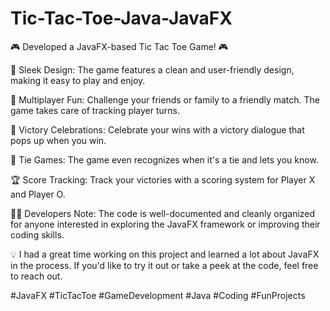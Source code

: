 # Tic-Tac-Toe-Java-JavaFX
🎮 Developed a JavaFX-based Tic Tac Toe Game! 🎮

🌟 Sleek Design: The game features a clean and user-friendly design, making it easy to play and enjoy.

👥 Multiplayer Fun: Challenge your friends or family to a friendly match. The game takes care of tracking player turns.

🎉 Victory Celebrations: Celebrate your wins with a victory dialogue that pops up when you win.

🤝 Tie Games: The game even recognizes when it's a tie and lets you know.

🏆 Score Tracking: Track your victories with a scoring system for Player X and Player O.

👩‍💻 Developers Note: The code is well-documented and cleanly organized for anyone interested in exploring the JavaFX framework or improving their coding skills.

💡 I had a great time working on this project and learned a lot about JavaFX in the process. If you'd like to try it out or take a peek at the code, feel free to reach out.

#JavaFX #TicTacToe #GameDevelopment #Java #Coding #FunProjects
